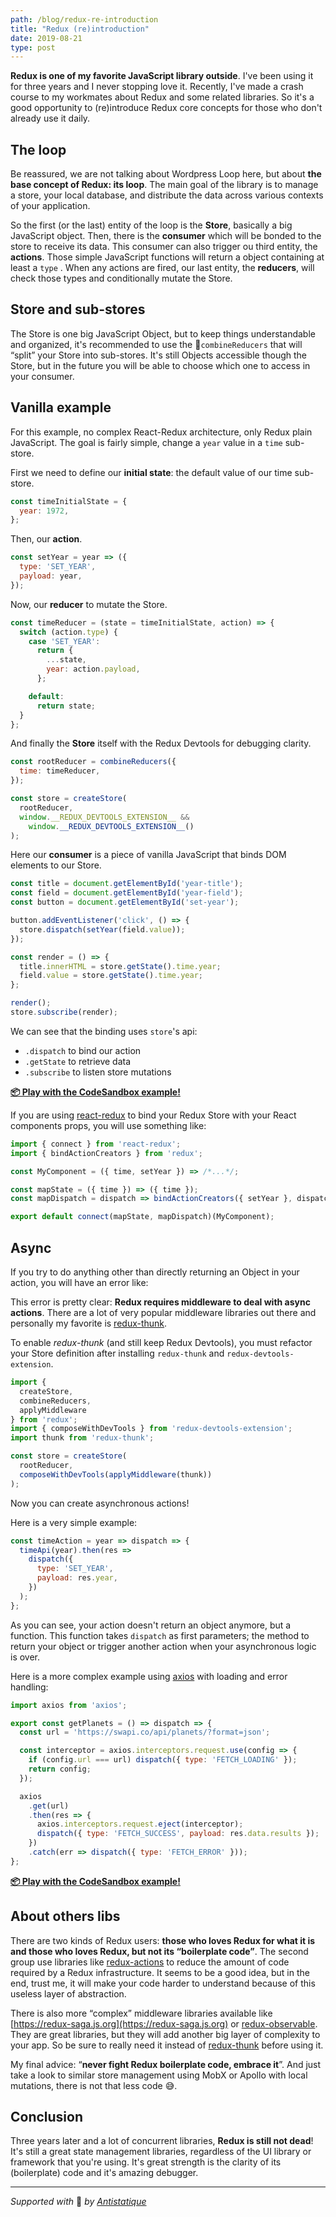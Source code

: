 ```yaml
---
path: /blog/redux-re-introduction
title: "Redux (re)introduction"
date: 2019-08-21 
type: post
---
```


**Redux is one of my favorite JavaScript library outside**. I've been using it for three years and I never stopping love it. Recently, I've made a crash course to my workmates about Redux and some related libraries. So it's a good opportunity to (re)introduce Redux core concepts for those who don't already use it daily.

## The loop
Be reassured, we are not talking about Wordpress Loop here, but about **the base concept of Redux: its loop**. The main goal of the library is to manage a store, your local database, and distribute the data across various contexts of your application.

<gimg alt="gdal hillshade" src="redux-loop.png"></gimg>

So the first (or the last) entity of the loop is the **Store**, basically a big JavaScript object. Then, there is the **consumer** which will be bonded to the store to receive its data. This consumer can also trigger ou third entity, the **actions**. Those simple JavaScript functions will return a object containing at least a `type` . When any actions are fired, our last entity, the **reducers**, will check those types and conditionally mutate the Store.

## Store and sub-stores
The Store is one big JavaScript Object, but to keep things understandable and organized, it's recommended to use the `combineReducers` that will “split” your Store into sub-stores. It's still Objects accessible though the Store, but  in the future you will be able to choose which one to access in your consumer.

## Vanilla example
For this example, no complex React-Redux architecture, only Redux plain JavaScript. The goal is fairly simple, change a `year` value in a `time` sub-store.

First we need to define our **initial state**: the default value of our time sub-store.
```js
const timeInitialState = {
  year: 1972,
};
```

Then, our **action**.
```js
const setYear = year => ({
  type: 'SET_YEAR',
  payload: year,
});
```

Now, our **reducer** to mutate the Store.
```js
const timeReducer = (state = timeInitialState, action) => {
  switch (action.type) {
    case 'SET_YEAR':
      return {
        ...state,
        year: action.payload,
      };

    default:
      return state;
  }
};
```

And finally the **Store** itself with the Redux Devtools for debugging clarity.
```js
const rootReducer = combineReducers({
  time: timeReducer,
});

const store = createStore(
  rootReducer,
  window.__REDUX_DEVTOOLS_EXTENSION__ &&
	window.__REDUX_DEVTOOLS_EXTENSION__()
);
```

Here our **consumer** is a piece of vanilla JavaScript that binds DOM elements to our Store.
```js
const title = document.getElementById('year-title');
const field = document.getElementById('year-field');
const button = document.getElementById('set-year');

button.addEventListener('click', () => {
  store.dispatch(setYear(field.value));
});

const render = () => {
  title.innerHTML = store.getState().time.year;
  field.value = store.getState().time.year;
};

render();
store.subscribe(render);
```

We can see that the binding uses `store`'s api:
- `.dispatch` to bind our action
- `.getState` to retrieve data
- `.subscribe` to listen store mutations

**[📦 Play with the CodeSandbox example!](https://codesandbox.io/s/redux-vanilla-qebw7?fontsize=14)**

If you are using [react-redux](https://react-redux.js.org) to bind your Redux Store with your React components props, you will use something like:

```jsx
import { connect } from 'react-redux';
import { bindActionCreators } from 'redux';

const MyComponent = ({ time, setYear }) => /*...*/;

const mapState = ({ time }) => ({ time });
const mapDispatch = dispatch => bindActionCreators({ setYear }, dispatch);

export default connect(mapState, mapDispatch)(MyComponent);
```

## Async
If you try to do anything other than directly returning an Object in your action, you will have an error like:

<gimg alt="gdal hillshade" src="redux-error.png"></gimg>

This error is pretty clear: **Redux requires middleware to deal with async actions**. There are a lot of very popular middleware libraries out there and personally my favorite is [redux-thunk](https://github.com/reduxjs/redux-thunk).

To enable *redux-thunk* (and still keep Redux Devtools), you must refactor your Store definition after installing `redux-thunk` and `redux-devtools-extension`.
```js
import {
  createStore,
  combineReducers,
  applyMiddleware
} from 'redux';
import { composeWithDevTools } from 'redux-devtools-extension';
import thunk from 'redux-thunk';

const store = createStore(
  rootReducer,
  composeWithDevTools(applyMiddleware(thunk))
);
```

Now you can create asynchronous actions!

Here is a very simple example:
```js
const timeAction = year => dispatch => {
  timeApi(year).then(res =>
    dispatch({
      type: 'SET_YEAR',
      payload: res.year,
    })
  );
};
```

As you can see, your action doesn't return an object anymore, but a function. This function takes `dispatch` as first parameters; the method to return your object or trigger another action when your asynchronous logic is over.

Here is a more complex example using [axios](https://github.com/axios/axios) with loading and error handling:
```js
import axios from 'axios';

export const getPlanets = () => dispatch => {
  const url = 'https://swapi.co/api/planets/?format=json';

  const interceptor = axios.interceptors.request.use(config => {
    if (config.url === url) dispatch({ type: 'FETCH_LOADING' });
    return config;
  });

  axios
    .get(url)
    .then(res => {
      axios.interceptors.request.eject(interceptor);
      dispatch({ type: 'FETCH_SUCCESS', payload: res.data.results });
    })
    .catch(err => dispatch({ type: 'FETCH_ERROR' }));
};
```

**[📦 Play with the CodeSandbox example!](https://codesandbox.io/s/redux-thunk-pwgnl?fontsize=14)**

## About others libs
There are two kinds of Redux users: **those who loves Redux for what it is and those who loves Redux, but not its “boilerplate code”**. The second group use libraries like [redux-actions](https://github.com/redux-utilities/redux-actions) to reduce the amount of code required by a Redux infrastructure. It seems to be a good idea, but in the end, trust me, it will make your code harder to understand because of this useless layer of abstraction.

There is also more “complex” middleware libraries available like [https://redux-saga.js.org](https://redux-saga.js.org) or [redux-observable](https://redux-observable.js.org/). They are great libraries, but they will add another big layer of complexity to your app. So be sure to really need it instead of  [redux-thunk](https://github.com/reduxjs/redux-thunk) before using it.

My final advice: “**never fight Redux boilerplate code, embrace it**”. And just take a look to similar store management using MobX or Apollo with local mutations, there is not that less code 😅.

## Conclusion
Three years later and a lot of concurrent libraries, **Redux is still not dead**! It's still a great state management libraries, regardless of the UI library or framework that you're using. It's great strength is the clarity of its (boilerplate) code and it's amazing debugger.

---

*Supported with* 💛 *by [Antistatique](https://antistatique.net)*
